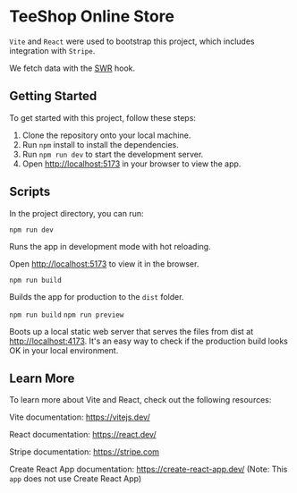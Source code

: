 # TeeShop Online Store

`Vite` and `React` were used to bootstrap this project, which includes integration with `Stripe`.

We fetch data with the [SWR](https://swr.vercel.app/docs/getting-started) hook.

## Getting Started

To get started with this project, follow these steps:

1. Clone the repository onto your local machine.
2. Run `npm` install to install the dependencies.
3. Run `npm run dev` to start the development server.
4. Open <http://localhost:5173> in your browser to view the app.

## Scripts

In the project directory, you can run:

`npm run dev`

Runs the app in development mode with hot reloading.

Open <http://localhost:5173> to view it in the browser.

`npm run build`

Builds the app for production to the `dist` folder.

`npm run build`
`npm run preview`

Boots up a local static web server that serves the files from dist at <http://localhost:4173>. It's an easy way to check if the production build looks OK in your local environment.

## Learn More

To learn more about Vite and React, check out the following resources:

Vite documentation: <https://vitejs.dev/>

React documentation: <https://react.dev/>

Stripe documentation: <https://stripe.com>

Create React App documentation: <https://create-react-app.dev/> (Note: This `app` does not use Create React App)
